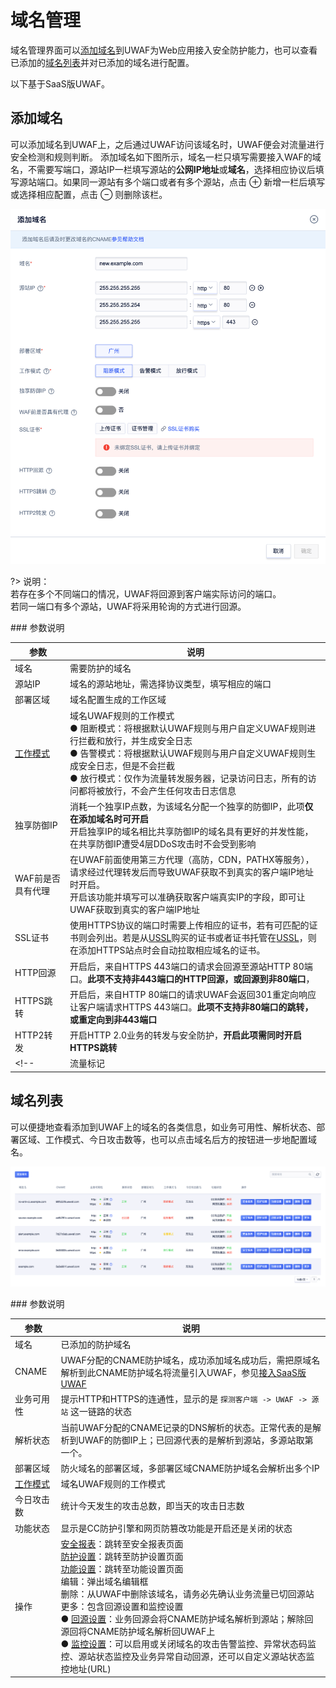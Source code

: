 # 域名管理

域名管理界面可以[添加域名](/uewaf/features/domain/Domain_set?id=添加域名)到UWAF为Web应用接入安全防护能力，也可以查看已添加的[域名列表](/uewaf/features/domain/Domain_set?id=域名列表)并对已添加的域名进行配置。

以下基于SaaS版UWAF。

## 添加域名

可以添加域名到UWAF上，之后通过UWAF访问该域名时，UWAF便会对流量进行安全检测和规则判断。
添加域名如下图所示，域名一栏只填写需要接入WAF的域名，不需要写端口，源站IP一栏填写源站的**公网IP地址**或**域名**，选择相应协议后填写源站端口。如果同一源站有多个端口或者有多个源站，点击 ⊕ 新增一栏后填写或选择相应配置，点击 ⊖ 则删除该栏。

![domain_set_img_1](/images/domain_set_img_1.png)

?> 说明：  
若存在多个不同端口的情况，UWAF将回源到客户端实际访问的端口。  
若同一端口有多个源站，UWAF将采用轮询的方式进行回源。

<div id="parameter-1"></div>
### 参数说明

|参数|说明|
|-|-|
|域名|需要防护的域名|
|源站IP|域名的源站地址，需选择协议类型，填写相应的端口|
|部署区域|域名配置生成的工作区域|
|[工作模式](/uewaf/rule/Mode)|域名UWAF规则的工作模式<br>● 阻断模式：将根据默认UWAF规则与用户自定义UWAF规则进行拦截和放行，并生成安全日志<br>● 告警模式：将根据默认UWAF规则与用户自定义UWAF规则生成安全日志，但是不会拦截<br>● 放行模式：仅作为流量转发服务器，记录访问日志，所有的访问都将被放行，不会产生任何攻击日志信息|
|<div id="exclusive-ip"></div>独享防御IP|消耗一个独享IP点数，为该域名分配一个独享的防御IP，此项**仅在添加域名时可开启**<br>开启独享IP的域名相比共享防御IP的域名具有更好的并发性能，在共享防御IP遭受4层DDoS攻击时不会受到影响|
|WAF前是否具有代理|在UWAF前面使用第三方代理（高防，CDN，PATHX等服务），请求经过代理转发后而导致UWAF获取不到真实的客户端IP地址时开启。<br>开启该功能并填写可以准确获取客户端真实IP的字段，即可让UWAF获取到真实的客户端IP地址|
|SSL证书|使用HTTPS协议的端口时需要上传相应的证书，若有可匹配的证书则会列出。若是从[USSL](/ussl/operate/buy)购买的证书或者证书托管在[USSL](/ussl/operate/upload)，则在添加HTTPS站点时会自动拉取相应域名的证书。|
|HTTP回源|开启后，来自HTTPS 443端口的请求会回源至源站HTTP 80端口。**此项不支持非443端口的HTTP回源，或回源到非80端口**，|
|HTTPS跳转|开启后，来自HTTP 80端口的请求UWAF会返回301重定向响应让客户端请求HTTPS 443端口。**此项不支持非80端口的跳转，或重定向到非443端口**|
|HTTP2转发|开启HTTP 2.0业务的转发与安全防护，**开启此项需同时开启HTTPS跳转**|
<!--|流量标记|UWAF在回源请求首部中添加一个自定义请求Header字段并设置为自定义的值，用于标记流量来自UWAF|-->


## 域名列表

可以便捷地查看添加到UWAF上的域名的各类信息，如业务可用性、解析状态、部署区域、工作模式、今日攻击数等，也可以点击域名后方的按钮进一步地配置域名。

![domain_set_img_2](/images/domain_set_img_2.png)

<div id="parameter-2"></div>
### 参数说明

|参数|说明|
|-|-|
|域名|已添加的防护域名|
|CNAME|UWAF分配的CNAME防护域名，成功添加域名成功后，需把原域名解析到此CNAME防护域名将流量引入UWAF，参见[接入SaaS版UWAF](/uewaf/use/Access_UWAF)|
|业务可用性|提示HTTP和HTTPS的连通性，显示的是 ``探测客户端 -> UWAF -> 源站`` 这一链路的状态|
|解析状态|当前UWAF分配的CNAME记录的DNS解析的状态。正常代表的是解析到UWAF的防御IP上；已回源代表的是解析到源站，多源站取第一个。|
|部署区域|防火域名的部署区域，多部署区域CNAME防护域名会解析出多个IP|
|[工作模式](/uewaf/rule/Mode)|域名UWAF规则的工作模式|
|今日攻击数|统计今天发生的攻击总数，即当天的攻击日志数|
|功能状态|显示是CC防护引擎和网页防篡改功能是开启还是关闭的状态|
|操作|[安全报表](/uewaf/features/report/Website_overview)：跳转至安全报表页面<br>[防护设置](/uewaf/features/rule/Mode)：跳转至防护设置页面<br>[功能设置](/uewaf/features/expand/IP_query)：跳转至功能设置页面<br>编辑：弹出域名编辑框<br>删除：从UWAF中删除该域名，请务必先确认业务流量已切回源站<br>更多：包含回源设置和监控设置<br>● [回源设置](/uewaf/features/domain/Monitor_set?id=回源设置)：业务回源会将CNAME防护域名解析到源站；解除回源回将CNAME防护域名解析回UWAF上<br>● [监控设置](/uewaf/features/domain/Monitor_set?id=监控设置)：可以启用或关闭域名的攻击告警监控、异常状态码监控、源站状态监控及业务异常自动回源，还可以自定义源站状态监控地址(URL)|


